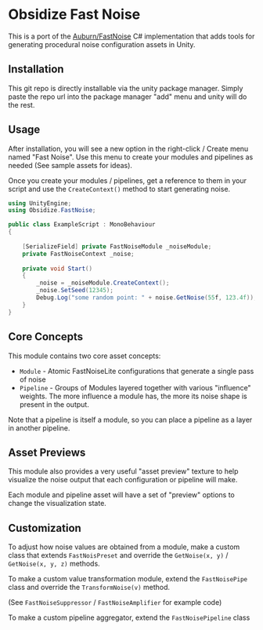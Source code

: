 # Obsidize Fast Noise

This is a port of the [Auburn/FastNoise](https://github.com/Auburn/FastNoiseLite/tree/master/CSharp)
C# implementation that adds tools for generating procedural noise configuration assets in Unity.

## Installation

This git repo is directly installable via the unity package manager.
Simply paste the repo url into the package manager "add" menu and unity will do the rest.

## Usage

After installation, you will see a new option in the right-click / Create menu named "Fast Noise".
Use this menu to create your modules and pipelines as needed (See sample assets for ideas).

Once you create your modules / pipelines, get a reference to them in your script and use the ```CreateContext()```
method to start generating noise.

```csharp
using UnityEngine;
using Obsidize.FastNoise;

public class ExampleScript : MonoBehaviour
{
	
	[SerializeField] private FastNoiseModule _noiseModule;
	private FastNoiseContext _noise;
	
	private void Start()
	{
		_noise = _noiseModule.CreateContext();
		_noise.SetSeed(12345);
		Debug.Log("some random point: " + noise.GetNoise(55f, 123.4f));
	}
}
```

## Core Concepts

This module contains two core asset concepts:

- ```Module``` - Atomic FastNoiseLite configurations that generate a single pass of noise
- ```Pipeline``` - Groups of Modules layered together with various "influence" weights. The more influence a module has, the more its noise shape is present in the output.

Note that a pipeline is itself a module, so you can place a pipeline as a layer in another pipeline.

## Asset Previews

This module also provides a very useful "asset preview" texture to help visualize
the noise output that each configuration or pipeline will make.

Each module and pipeline asset will have a set of "preview" options to change the visualization state.

## Customization

To adjust how noise values are obtained from a module, 
make a custom class that extends ```FastNoisPreset``` and override the ```GetNoise(x, y)``` / ```GetNoise(x, y, z)``` methods.

To make a custom value transformation module, 
extend the ```FastNoisePipe``` class and override the ```TransformNoise(v)``` method.

(See ```FastNoiseSuppressor``` / ```FastNoiseAmplifier``` for example code)

To make a custom pipeline aggregator, extend the ```FastNoisePipeline``` class